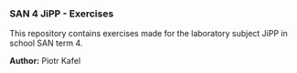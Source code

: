 ### SAN 4 JiPP - Exercises

This repository contains exercises made for the laboratory subject JiPP in school SAN term 4.

**Author:** Piotr Kafel
